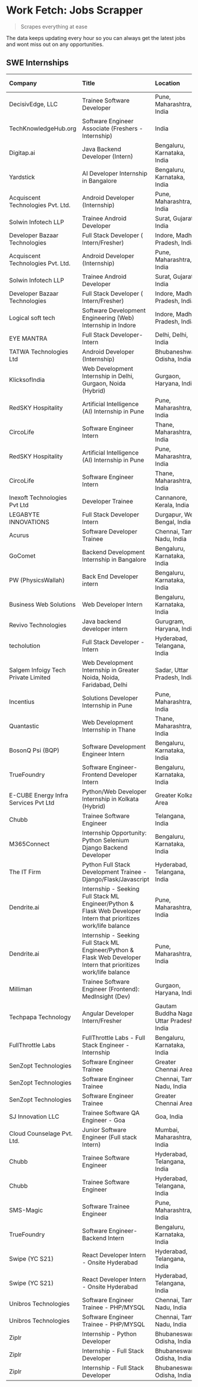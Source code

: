 # Work Fetch: Jobs Scrapper
> Scrapes everything at ease

The data keeps updating every hour so you can always get the latest jobs and wont miss out on any opportunities.

## SWE Internships
<!--START_SECTION:workfetch-->
| Company                              | Title                                                                                                              | Location                                  | Link                                                                                                                                                                                                                                                                                                                            | Date Posted   |
|:-------------------------------------|:-------------------------------------------------------------------------------------------------------------------|:------------------------------------------|:--------------------------------------------------------------------------------------------------------------------------------------------------------------------------------------------------------------------------------------------------------------------------------------------------------------------------------|:--------------|
| DecisivEdge, LLC                     | Trainee Software Developer                                                                                         | Pune, Maharashtra, India                  | [Apply](https://in.linkedin.com/jobs/view/trainee-software-developer-at-decisivedge-llc-3870294567?position=21&pageNum=0&refId=lMcf0m1o2e2yuiqXzqJGgg%3D%3D&trackingId=CNVKfSzgSjhWBNTY1ciXvQ%3D%3D&trk=public_jobs_jserp-result_search-card)                                                                                   | 2024-04-30    |
| TechKnowledgeHub.org                 | Software Engineer Associate (Freshers - Internship)                                                                | India                                     | [Apply](https://in.linkedin.com/jobs/view/software-engineer-associate-freshers-internship-at-techknowledgehub-org-3911136837?position=5&pageNum=7&refId=Pt4wQUzQppF6fI%2BLxt%2BO6A%3D%3D&trackingId=eLXC89ocwYlfgU0aveEi3w%3D%3D&trk=public_jobs_jserp-result_search-card)                                                      | 2024-04-28    |
| Digitap.ai                           | Java Backend Developer (Intern)                                                                                    | Bengaluru, Karnataka, India               | [Apply](https://in.linkedin.com/jobs/view/java-backend-developer-intern-at-digitap-ai-3912072525?position=13&pageNum=0&refId=lMcf0m1o2e2yuiqXzqJGgg%3D%3D&trackingId=KCqfdH2c0k9%2BvFlgANtoaQ%3D%3D&trk=public_jobs_jserp-result_search-card)                                                                                   | 2024-04-26    |
| Yardstick                            | AI Developer Internship in Bangalore                                                                               | Bengaluru, Karnataka, India               | [Apply](https://in.linkedin.com/jobs/view/ai-developer-internship-in-bangalore-at-yardstick-3912040150?position=18&pageNum=0&refId=lMcf0m1o2e2yuiqXzqJGgg%3D%3D&trackingId=aITMrsK0IX76PXrgXmaN2A%3D%3D&trk=public_jobs_jserp-result_search-card)                                                                               | 2024-04-26    |
| Acquiscent Technologies Pvt. Ltd.    | Android Developer (Internship)                                                                                     | Pune, Maharashtra, India                  | [Apply](https://in.linkedin.com/jobs/view/android-developer-internship-at-acquiscent-technologies-pvt-ltd-3909395375?position=34&pageNum=0&refId=lMcf0m1o2e2yuiqXzqJGgg%3D%3D&trackingId=2DOn365lWp%2B6S5s%2BqseevQ%3D%3D&trk=public_jobs_jserp-result_search-card)                                                             | 2024-04-26    |
| Solwin Infotech LLP                  | Trainee Android Developer                                                                                          | Surat, Gujarat, India                     | [Apply](https://in.linkedin.com/jobs/view/trainee-android-developer-at-solwin-infotech-llp-3909398018?position=59&pageNum=0&refId=lMcf0m1o2e2yuiqXzqJGgg%3D%3D&trackingId=TPwqD%2B7jYh%2FVxWchP5dSEA%3D%3D&trk=public_jobs_jserp-result_search-card)                                                                            | 2024-04-26    |
| Developer Bazaar Technologies        | Full Stack Developer ( Intern/Fresher)                                                                             | Indore, Madhya Pradesh, India             | [Apply](https://in.linkedin.com/jobs/view/full-stack-developer-intern-fresher-at-developer-bazaar-technologies-3911563564?position=60&pageNum=0&refId=lMcf0m1o2e2yuiqXzqJGgg%3D%3D&trackingId=P0KpUkVHvUVIIMqdXGUS3A%3D%3D&trk=public_jobs_jserp-result_search-card)                                                            | 2024-04-26    |
| Acquiscent Technologies Pvt. Ltd.    | Android Developer (Internship)                                                                                     | Pune, Maharashtra, India                  | [Apply](https://in.linkedin.com/jobs/view/android-developer-internship-at-acquiscent-technologies-pvt-ltd-3909395375?position=9&pageNum=2&refId=RgyM6r5Hi9CdHpQ9Ma64%2FQ%3D%3D&trackingId=R2u%2FYW3LWD51lflpHvzaYA%3D%3D&trk=public_jobs_jserp-result_search-card)                                                              | 2024-04-26    |
| Solwin Infotech LLP                  | Trainee Android Developer                                                                                          | Surat, Gujarat, India                     | [Apply](https://in.linkedin.com/jobs/view/trainee-android-developer-at-solwin-infotech-llp-3909398018?position=9&pageNum=5&refId=SG75ffS7Is7Za7gvTqAsYg%3D%3D&trackingId=JPltldYeSAkRW6YvSdQFTA%3D%3D&trk=public_jobs_jserp-result_search-card)                                                                                 | 2024-04-26    |
| Developer Bazaar Technologies        | Full Stack Developer ( Intern/Fresher)                                                                             | Indore, Madhya Pradesh, India             | [Apply](https://in.linkedin.com/jobs/view/full-stack-developer-intern-fresher-at-developer-bazaar-technologies-3911563564?position=10&pageNum=5&refId=SG75ffS7Is7Za7gvTqAsYg%3D%3D&trackingId=BRc%2FA8Ggtq%2FHDt8HrCSINg%3D%3D&trk=public_jobs_jserp-result_search-card)                                                        | 2024-04-26    |
| Logical soft tech                    | Software Development Engineering (Web) Internship in Indore                                                        | Indore, Madhya Pradesh, India             | [Apply](https://in.linkedin.com/jobs/view/software-development-engineering-web-internship-in-indore-at-logical-soft-tech-3911339813?position=16&pageNum=0&refId=lMcf0m1o2e2yuiqXzqJGgg%3D%3D&trackingId=GU06pp0VhndBON%2F5zp%2FgVQ%3D%3D&trk=public_jobs_jserp-result_search-card)                                              | 2024-04-25    |
| EYE MANTRA                           | Full Stack Developer- Intern                                                                                       | Delhi, Delhi, India                       | [Apply](https://in.linkedin.com/jobs/view/full-stack-developer-intern-at-eye-mantra-3909036272?position=37&pageNum=0&refId=lMcf0m1o2e2yuiqXzqJGgg%3D%3D&trackingId=fVlfKthjubQQ8P%2BW9QtU5Q%3D%3D&trk=public_jobs_jserp-result_search-card)                                                                                     | 2024-04-25    |
| TATWA Technologies Ltd               | Android Developer (Internship)                                                                                     | Bhubaneshwar, Odisha, India               | [Apply](https://in.linkedin.com/jobs/view/android-developer-internship-at-tatwa-technologies-ltd-3909032408?position=44&pageNum=0&refId=lMcf0m1o2e2yuiqXzqJGgg%3D%3D&trackingId=tg3oNQaNV%2F%2BXe2sCR0V%2BZw%3D%3D&trk=public_jobs_jserp-result_search-card)                                                                    | 2024-04-25    |
| KlicksofIndia                        | Web Development Internship in Delhi, Gurgaon, Noida (Hybrid)                                                       | Gurgaon, Haryana, India                   | [Apply](https://in.linkedin.com/jobs/view/web-development-internship-in-delhi-gurgaon-noida-hybrid-at-klicksofindia-3911339800?position=47&pageNum=0&refId=lMcf0m1o2e2yuiqXzqJGgg%3D%3D&trackingId=MZRSIKeWFeVCkAQRi1maDw%3D%3D&trk=public_jobs_jserp-result_search-card)                                                       | 2024-04-25    |
| RedSKY Hospitality                   | Artificial Intelligence (AI) Internship in Pune                                                                    | Pune, Maharashtra, India                  | [Apply](https://in.linkedin.com/jobs/view/artificial-intelligence-ai-internship-in-pune-at-redsky-hospitality-3911339766?position=52&pageNum=0&refId=lMcf0m1o2e2yuiqXzqJGgg%3D%3D&trackingId=Hl0gS0OlhE2cuTLDCGqZkQ%3D%3D&trk=public_jobs_jserp-result_search-card)                                                             | 2024-04-25    |
| CircoLife                            | Software Engineer Intern                                                                                           | Thane, Maharashtra, India                 | [Apply](https://in.linkedin.com/jobs/view/software-engineer-intern-at-circolife-3909114641?position=55&pageNum=0&refId=lMcf0m1o2e2yuiqXzqJGgg%3D%3D&trackingId=2riGIYBq8sV9dLcdIoH4DA%3D%3D&trk=public_jobs_jserp-result_search-card)                                                                                           | 2024-04-25    |
| RedSKY Hospitality                   | Artificial Intelligence (AI) Internship in Pune                                                                    | Pune, Maharashtra, India                  | [Apply](https://in.linkedin.com/jobs/view/artificial-intelligence-ai-internship-in-pune-at-redsky-hospitality-3911339766?position=2&pageNum=5&refId=SG75ffS7Is7Za7gvTqAsYg%3D%3D&trackingId=rXW9bUDcLbvUPAWwsfEwzg%3D%3D&trk=public_jobs_jserp-result_search-card)                                                              | 2024-04-25    |
| CircoLife                            | Software Engineer Intern                                                                                           | Thane, Maharashtra, India                 | [Apply](https://in.linkedin.com/jobs/view/software-engineer-intern-at-circolife-3909114641?position=5&pageNum=5&refId=SG75ffS7Is7Za7gvTqAsYg%3D%3D&trackingId=Tya4cdFNBMLskibijWGAiA%3D%3D&trk=public_jobs_jserp-result_search-card)                                                                                            | 2024-04-25    |
| Inexoft Technologies Pvt Ltd         | Developer Trainee                                                                                                  | Cannanore, Kerala, India                  | [Apply](https://in.linkedin.com/jobs/view/developer-trainee-at-inexoft-technologies-pvt-ltd-3909033647?position=3&pageNum=7&refId=Pt4wQUzQppF6fI%2BLxt%2BO6A%3D%3D&trackingId=e7xH8oo2Mq76hdbHSk%2FVSA%3D%3D&trk=public_jobs_jserp-result_search-card)                                                                          | 2024-04-25    |
| LEGABYTE INNOVATIONS                 | Full Stack Developer Intern                                                                                        | Durgapur, West Bengal, India              | [Apply](https://in.linkedin.com/jobs/view/full-stack-developer-intern-at-legabyte-innovations-3909242720?position=39&pageNum=0&refId=lMcf0m1o2e2yuiqXzqJGgg%3D%3D&trackingId=z7ODwhDB%2FdGgXDY9ITN3rw%3D%3D&trk=public_jobs_jserp-result_search-card)                                                                           | 2024-04-24    |
| Acurus                               | Software Developer Trainee                                                                                         | Chennai, Tamil Nadu, India                | [Apply](https://in.linkedin.com/jobs/view/software-developer-trainee-at-acurus-3907363844?position=14&pageNum=0&refId=lMcf0m1o2e2yuiqXzqJGgg%3D%3D&trackingId=xUIzJdiFQoeqmgZ%2Fo8Z6tA%3D%3D&trk=public_jobs_jserp-result_search-card)                                                                                          | 2024-04-23    |
| GoComet                              | Backend Development Internship in Bangalore                                                                        | Bengaluru, Karnataka, India               | [Apply](https://in.linkedin.com/jobs/view/backend-development-internship-in-bangalore-at-gocomet-3908958124?position=45&pageNum=0&refId=lMcf0m1o2e2yuiqXzqJGgg%3D%3D&trackingId=Maf31HJy4MEZdRJ7B%2FfaAw%3D%3D&trk=public_jobs_jserp-result_search-card)                                                                        | 2024-04-23    |
| PW (PhysicsWallah)                   | Back End Developer intern                                                                                          | Bengaluru, Karnataka, India               | [Apply](https://in.linkedin.com/jobs/view/back-end-developer-intern-at-pw-physicswallah-3907293630?position=15&pageNum=0&refId=lMcf0m1o2e2yuiqXzqJGgg%3D%3D&trackingId=K9sQKhZ9rBA9wZ23jPJf4g%3D%3D&trk=public_jobs_jserp-result_search-card)                                                                                   | 2024-04-22    |
| Business Web Solutions               | Web Developer Intern                                                                                               | Bengaluru, Karnataka, India               | [Apply](https://in.linkedin.com/jobs/view/web-developer-intern-at-business-web-solutions-3906717928?position=12&pageNum=0&refId=lMcf0m1o2e2yuiqXzqJGgg%3D%3D&trackingId=E0fxs46hTaQovZqN3StIGw%3D%3D&trk=public_jobs_jserp-result_search-card)                                                                                  | 2024-04-20    |
| Revivo Technologies                  | Java backend developer intern                                                                                      | Gurugram, Haryana, India                  | [Apply](https://in.linkedin.com/jobs/view/java-backend-developer-intern-at-revivo-technologies-3906034446?position=22&pageNum=0&refId=lMcf0m1o2e2yuiqXzqJGgg%3D%3D&trackingId=sRXDQ0Jr6O6ieWYFkwxnWw%3D%3D&trk=public_jobs_jserp-result_search-card)                                                                            | 2024-04-19    |
| techolution                          | Full Stack Developer - Intern                                                                                      | Hyderabad, Telangana, India               | [Apply](https://in.linkedin.com/jobs/view/full-stack-developer-intern-at-techolution-3904814977?position=25&pageNum=0&refId=lMcf0m1o2e2yuiqXzqJGgg%3D%3D&trackingId=dgSEUi1TIouQujS5k7QAGQ%3D%3D&trk=public_jobs_jserp-result_search-card)                                                                                      | 2024-04-18    |
| Salgem Infoigy Tech Private Limited  | Web Development Internship in Greater Noida, Noida, Faridabad, Delhi                                               | Sadar, Uttar Pradesh, India               | [Apply](https://in.linkedin.com/jobs/view/web-development-internship-in-greater-noida-noida-faridabad-delhi-at-salgem-infoigy-tech-private-limited-3905270528?position=1&pageNum=7&refId=Pt4wQUzQppF6fI%2BLxt%2BO6A%3D%3D&trackingId=o4u5FnEWlp6XNHhTbnvN0g%3D%3D&trk=public_jobs_jserp-result_search-card)                     | 2024-04-18    |
| Incentius                            | Solutions Developer Internship in Pune                                                                             | Pune, Maharashtra, India                  | [Apply](https://in.linkedin.com/jobs/view/solutions-developer-internship-in-pune-at-incentius-3904329499?position=8&pageNum=0&refId=lMcf0m1o2e2yuiqXzqJGgg%3D%3D&trackingId=0R78cGstkwL8hz9rc5NHKw%3D%3D&trk=public_jobs_jserp-result_search-card)                                                                              | 2024-04-17    |
| Quantastic                           | Web Development Internship in Thane                                                                                | Thane, Maharashtra, India                 | [Apply](https://in.linkedin.com/jobs/view/web-development-internship-in-thane-at-quantastic-3888221292?position=38&pageNum=0&refId=lMcf0m1o2e2yuiqXzqJGgg%3D%3D&trackingId=AC6YuGJ2xVI%2BCmKEiT2RhQ%3D%3D&trk=public_jobs_jserp-result_search-card)                                                                             | 2024-04-08    |
| BosonQ Psi (BQP)                     | Software Development Engineer Intern                                                                               | Bengaluru, Karnataka, India               | [Apply](https://in.linkedin.com/jobs/view/software-development-engineer-intern-at-bosonq-psi-bqp-3888328596?position=19&pageNum=0&refId=lMcf0m1o2e2yuiqXzqJGgg%3D%3D&trackingId=LzSripJ1EIoy2yj%2FDJAJ9A%3D%3D&trk=public_jobs_jserp-result_search-card)                                                                        | 2024-04-06    |
| TrueFoundry                          | Software Engineer- Frontend Developer Intern                                                                       | Bengaluru, Karnataka, India               | [Apply](https://in.linkedin.com/jobs/view/software-engineer-frontend-developer-intern-at-truefoundry-3887320206?position=10&pageNum=0&refId=lMcf0m1o2e2yuiqXzqJGgg%3D%3D&trackingId=OIBi3BMpCLdOjgkKaMfawg%3D%3D&trk=public_jobs_jserp-result_search-card)                                                                      | 2024-04-05    |
| E-CUBE Energy Infra Services Pvt Ltd | Python/Web Developer Internship in Kolkata (Hybrid)                                                                | Greater Kolkata Area                      | [Apply](https://in.linkedin.com/jobs/view/python-web-developer-internship-in-kolkata-hybrid-at-e-cube-energy-infra-services-pvt-ltd-3882160442?position=4&pageNum=0&refId=lMcf0m1o2e2yuiqXzqJGgg%3D%3D&trackingId=bAZLWrjgMn8xBsj%2FlJcPbw%3D%3D&trk=public_jobs_jserp-result_search-card)                                      | 2024-04-02    |
| Chubb                                | Trainee Software Engineer                                                                                          | Telangana, India                          | [Apply](https://in.linkedin.com/jobs/view/trainee-software-engineer-at-chubb-3909641440?position=11&pageNum=0&refId=lMcf0m1o2e2yuiqXzqJGgg%3D%3D&trackingId=ya8grAYdDzkCRadot7etIg%3D%3D&trk=public_jobs_jserp-result_search-card)                                                                                              | 2024-03-30    |
| M365Connect                          | Internship Opportunity: Python Selenium Django Backend Developer                                                   | Bengaluru, Karnataka, India               | [Apply](https://in.linkedin.com/jobs/view/internship-opportunity-python-selenium-django-backend-developer-at-m365connect-3868219387?position=50&pageNum=0&refId=lMcf0m1o2e2yuiqXzqJGgg%3D%3D&trackingId=PUhUMzcdiwhpGDgnMXtb4A%3D%3D&trk=public_jobs_jserp-result_search-card)                                                  | 2024-03-24    |
| The IT Firm                          | Python Full Stack Development Trainee - Django/Flask/Javascript                                                    | Hyderabad, Telangana, India               | [Apply](https://in.linkedin.com/jobs/view/python-full-stack-development-trainee-django-flask-javascript-at-the-it-firm-3864185812?position=9&pageNum=7&refId=Pt4wQUzQppF6fI%2BLxt%2BO6A%3D%3D&trackingId=wcVgRzxRo7ITRr99DnXa3A%3D%3D&trk=public_jobs_jserp-result_search-card)                                                 | 2024-03-22    |
| Dendrite.ai                          | Internship - Seeking Full Stack ML Engineer/Python & Flask Web Developer Intern that prioritizes work/life balance | Pune, Maharashtra, India                  | [Apply](https://in.linkedin.com/jobs/view/internship-seeking-full-stack-ml-engineer-python-flask-web-developer-intern-that-prioritizes-work-life-balance-at-dendrite-ai-3853583202?position=51&pageNum=0&refId=lMcf0m1o2e2yuiqXzqJGgg%3D%3D&trackingId=KYYbkkR9JLiC64%2BnKh3ZIA%3D%3D&trk=public_jobs_jserp-result_search-card) | 2024-03-12    |
| Dendrite.ai                          | Internship - Seeking Full Stack ML Engineer/Python & Flask Web Developer Intern that prioritizes work/life balance | Pune, Maharashtra, India                  | [Apply](https://in.linkedin.com/jobs/view/internship-seeking-full-stack-ml-engineer-python-flask-web-developer-intern-that-prioritizes-work-life-balance-at-dendrite-ai-3853583202?position=1&pageNum=5&refId=SG75ffS7Is7Za7gvTqAsYg%3D%3D&trackingId=dwrnxC%2BJRaqsPfA0PuA8Lg%3D%3D&trk=public_jobs_jserp-result_search-card)  | 2024-03-12    |
| Milliman                             | Trainee Software Engineer (Frontend): MedInsight (Dev)                                                             | Gurgaon, Haryana, India                   | [Apply](https://in.linkedin.com/jobs/view/trainee-software-engineer-frontend-medinsight-dev-at-milliman-3792874280?position=6&pageNum=0&refId=lMcf0m1o2e2yuiqXzqJGgg%3D%3D&trackingId=RMZlZeGOJtzvns9vXrHzLw%3D%3D&trk=public_jobs_jserp-result_search-card)                                                                    | 2024-03-01    |
| Techpapa Technology                  | Angular Developer Intern/Fresher                                                                                   | Gautam Buddha Nagar, Uttar Pradesh, India | [Apply](https://in.linkedin.com/jobs/view/angular-developer-intern-fresher-at-techpapa-technology-3834305862?position=46&pageNum=0&refId=lMcf0m1o2e2yuiqXzqJGgg%3D%3D&trackingId=7y2OWrMXFRmW8GETGI02QA%3D%3D&trk=public_jobs_jserp-result_search-card)                                                                         | 2024-02-20    |
| FullThrottle Labs                    | FullThrottle Labs - Full Stack Engineer - Internship                                                               | Bengaluru, Karnataka, India               | [Apply](https://in.linkedin.com/jobs/view/fullthrottle-labs-full-stack-engineer-internship-at-fullthrottle-labs-3829636016?position=43&pageNum=0&refId=lMcf0m1o2e2yuiqXzqJGgg%3D%3D&trackingId=hpUV7dab0tPC5hkYeXkerw%3D%3D&trk=public_jobs_jserp-result_search-card)                                                           | 2024-02-17    |
| SenZopt Technologies                 | Software Engineer Trainee                                                                                          | Greater Chennai Area                      | [Apply](https://in.linkedin.com/jobs/view/software-engineer-trainee-at-senzopt-technologies-3827688781?position=26&pageNum=0&refId=lMcf0m1o2e2yuiqXzqJGgg%3D%3D&trackingId=GXkA48D65L8UDBgrROBtWg%3D%3D&trk=public_jobs_jserp-result_search-card)                                                                               | 2024-02-12    |
| SenZopt Technologies                 | Software Engineer Trainee                                                                                          | Chennai, Tamil Nadu, India                | [Apply](https://in.linkedin.com/jobs/view/software-engineer-trainee-at-senzopt-technologies-3827686880?position=36&pageNum=0&refId=lMcf0m1o2e2yuiqXzqJGgg%3D%3D&trackingId=iAyLJfTT9nz2yyjif%2FCIMA%3D%3D&trk=public_jobs_jserp-result_search-card)                                                                             | 2024-02-12    |
| SenZopt Technologies                 | Software Engineer Trainee                                                                                          | Greater Chennai Area                      | [Apply](https://in.linkedin.com/jobs/view/software-engineer-trainee-at-senzopt-technologies-3827688781?position=1&pageNum=2&refId=RgyM6r5Hi9CdHpQ9Ma64%2FQ%3D%3D&trackingId=XjBK2CnCPUSxzsf8WESf%2FA%3D%3D&trk=public_jobs_jserp-result_search-card)                                                                            | 2024-02-12    |
| SJ Innovation LLC                    | Trainee Software QA Engineer - Goa                                                                                 | Goa, India                                | [Apply](https://in.linkedin.com/jobs/view/trainee-software-qa-engineer-goa-at-sj-innovation-llc-3804578231?position=6&pageNum=7&refId=Pt4wQUzQppF6fI%2BLxt%2BO6A%3D%3D&trackingId=0ecRuKRNs43JT4nAZ%2B6j3w%3D%3D&trk=public_jobs_jserp-result_search-card)                                                                      | 2024-01-18    |
| Cloud Counselage Pvt. Ltd.           | Junior Software Engineer (Full stack Intern)                                                                       | Mumbai, Maharashtra, India                | [Apply](https://in.linkedin.com/jobs/view/junior-software-engineer-full-stack-intern-at-cloud-counselage-pvt-ltd-3803132814?position=20&pageNum=0&refId=lMcf0m1o2e2yuiqXzqJGgg%3D%3D&trackingId=w%2Be0ndvtmxgUJaI8LnTnZQ%3D%3D&trk=public_jobs_jserp-result_search-card)                                                        | 2024-01-11    |
| Chubb                                | Trainee Software Engineer                                                                                          | Hyderabad, Telangana, India               | [Apply](https://in.linkedin.com/jobs/view/trainee-software-engineer-at-chubb-3811550279?position=57&pageNum=0&refId=lMcf0m1o2e2yuiqXzqJGgg%3D%3D&trackingId=B98xCz5tk30rZG6FXM5VhA%3D%3D&trk=public_jobs_jserp-result_search-card)                                                                                              | 2023-12-28    |
| Chubb                                | Trainee Software Engineer                                                                                          | Hyderabad, Telangana, India               | [Apply](https://in.linkedin.com/jobs/view/trainee-software-engineer-at-chubb-3811550279?position=7&pageNum=5&refId=SG75ffS7Is7Za7gvTqAsYg%3D%3D&trackingId=BOrWz5Galywq1jzblQcKgA%3D%3D&trk=public_jobs_jserp-result_search-card)                                                                                               | 2023-12-28    |
| SMS-Magic                            | Software Trainee Engineer                                                                                          | Pune, Maharashtra, India                  | [Apply](https://in.linkedin.com/jobs/view/software-trainee-engineer-at-sms-magic-3761409781?position=23&pageNum=0&refId=lMcf0m1o2e2yuiqXzqJGgg%3D%3D&trackingId=7w%2FE7f6NLfcEKgf38d%2Fj%2BQ%3D%3D&trk=public_jobs_jserp-result_search-card)                                                                                    | 2023-11-16    |
| TrueFoundry                          | Software Engineer-Backend Intern                                                                                   | Bengaluru, Karnataka, India               | [Apply](https://in.linkedin.com/jobs/view/software-engineer-backend-intern-at-truefoundry-3779508170?position=24&pageNum=0&refId=lMcf0m1o2e2yuiqXzqJGgg%3D%3D&trackingId=8Jd71XKiDzMVh0jDUFL7bw%3D%3D&trk=public_jobs_jserp-result_search-card)                                                                                 | 2023-11-10    |
| Swipe (YC S21)                       | React Developer Intern - Onsite Hyderabad                                                                          | Hyderabad, Telangana, India               | [Apply](https://in.linkedin.com/jobs/view/react-developer-intern-onsite-hyderabad-at-swipe-yc-s21-3737600089?position=30&pageNum=0&refId=lMcf0m1o2e2yuiqXzqJGgg%3D%3D&trackingId=yRpkLG75pf6Xz3UYkoCSGQ%3D%3D&trk=public_jobs_jserp-result_search-card)                                                                         | 2023-10-13    |
| Swipe (YC S21)                       | React Developer Intern - Onsite Hyderabad                                                                          | Hyderabad, Telangana, India               | [Apply](https://in.linkedin.com/jobs/view/react-developer-intern-onsite-hyderabad-at-swipe-yc-s21-3737600089?position=5&pageNum=2&refId=RgyM6r5Hi9CdHpQ9Ma64%2FQ%3D%3D&trackingId=VERWJCQxJcaJFNTHZdVQQA%3D%3D&trk=public_jobs_jserp-result_search-card)                                                                        | 2023-10-13    |
| Unibros Technologies                 | Software Engineer Trainee - PHP/MYSQL                                                                              | Chennai, Tamil Nadu, India                | [Apply](https://in.linkedin.com/jobs/view/software-engineer-trainee-php-mysql-at-unibros-technologies-3656599241?position=27&pageNum=0&refId=lMcf0m1o2e2yuiqXzqJGgg%3D%3D&trackingId=UkM0ERFuWdlvGB%2Bn7d6xfQ%3D%3D&trk=public_jobs_jserp-result_search-card)                                                                   | 2023-06-12    |
| Unibros Technologies                 | Software Engineer Trainee - PHP/MYSQL                                                                              | Chennai, Tamil Nadu, India                | [Apply](https://in.linkedin.com/jobs/view/software-engineer-trainee-php-mysql-at-unibros-technologies-3656599241?position=2&pageNum=2&refId=RgyM6r5Hi9CdHpQ9Ma64%2FQ%3D%3D&trackingId=bbE1%2F3rRQS%2F5kSh%2FhC1AQw%3D%3D&trk=public_jobs_jserp-result_search-card)                                                              | 2023-06-12    |
| Ziplr                                | Internship - Python Developer                                                                                      | Bhubaneswar, Odisha, India                | [Apply](https://in.linkedin.com/jobs/view/internship-python-developer-at-ziplr-3645677592?position=49&pageNum=0&refId=lMcf0m1o2e2yuiqXzqJGgg%3D%3D&trackingId=OtgGrGtEfJ0y0GufeRNPoQ%3D%3D&trk=public_jobs_jserp-result_search-card)                                                                                            | 2023-06-02    |
| Ziplr                                | Internship - Full Stack Developer                                                                                  | Bhubaneswar, Odisha, India                | [Apply](https://in.linkedin.com/jobs/view/internship-full-stack-developer-at-ziplr-3645675705?position=58&pageNum=0&refId=lMcf0m1o2e2yuiqXzqJGgg%3D%3D&trackingId=w1gUqiC6x5AGWiQWYydztA%3D%3D&trk=public_jobs_jserp-result_search-card)                                                                                        | 2023-06-02    |
| Ziplr                                | Internship - Full Stack Developer                                                                                  | Bhubaneswar, Odisha, India                | [Apply](https://in.linkedin.com/jobs/view/internship-full-stack-developer-at-ziplr-3645675705?position=8&pageNum=5&refId=SG75ffS7Is7Za7gvTqAsYg%3D%3D&trackingId=KqsPs%2BbtjFcv12BEOUSUNg%3D%3D&trk=public_jobs_jserp-result_search-card)                                                                                       | 2023-06-02    |
<!--END_SECTION:workfetch-->
